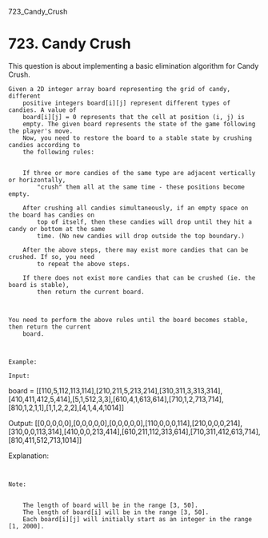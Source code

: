 723_Candy_Crush
# 723. Candy Crush

This question is about implementing a basic elimination algorithm for Candy Crush.

    Given a 2D integer array board representing the grid of candy, different
        positive integers board[i][j] represent different types of candies. A value of
        board[i][j] = 0 represents that the cell at position (i, j) is
        empty. The given board represents the state of the game following the player's move.
        Now, you need to restore the board to a stable state by crushing candies according to
        the following rules:

    
        If three or more candies of the same type are adjacent vertically or horizontally,
            "crush" them all at the same time - these positions become empty.
        
        After crushing all candies simultaneously, if an empty space on the board has candies on
            top of itself, then these candies will drop until they hit a candy or bottom at the same
            time. (No new candies will drop outside the top boundary.)
        
        After the above steps, there may exist more candies that can be crushed. If so, you need
            to repeat the above steps.
        
        If there does not exist more candies that can be crushed (ie. the board is stable),
            then return the current board.
        
    

    You need to perform the above rules until the board becomes stable, then return the current
        board.

     

    Example:

    Input:
board =
[[110,5,112,113,114],[210,211,5,213,214],[310,311,3,313,314],[410,411,412,5,414],[5,1,512,3,3],[610,4,1,613,614],[710,1,2,713,714],[810,1,2,1,1],[1,1,2,2,2],[4,1,4,4,1014]]

Output:
[[0,0,0,0,0],[0,0,0,0,0],[0,0,0,0,0],[110,0,0,0,114],[210,0,0,0,214],[310,0,0,113,314],[410,0,0,213,414],[610,211,112,313,614],[710,311,412,613,714],[810,411,512,713,1014]]

Explanation:

     

    Note:

    
        The length of board will be in the range [3, 50].
        The length of board[i] will be in the range [3, 50].
        Each board[i][j] will initially start as an integer in the range [1, 2000].
